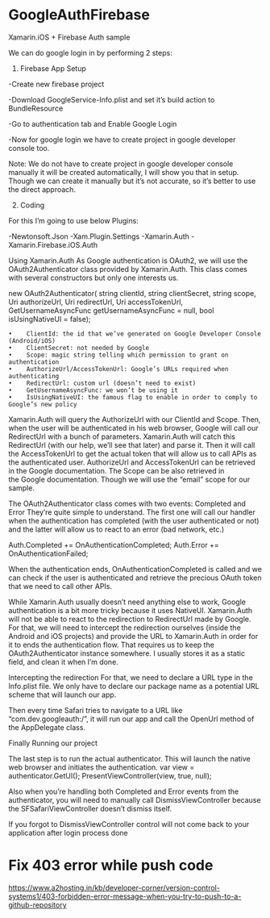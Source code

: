 # GoogleAuthFirebase
Xamarin.iOS + Firebase Auth sample

We can do google login in by performing 2 steps:

1. Firebase App Setup

-Create new firebase project

-Download GoogleService-Info.plist and set it’s build action to BundleResource
 
-Go to authentication tab and Enable Google Login

-Now for google login we have to create project in google developer console too.

Note: We do not have to create project in google developer console manually it will be created automatically, I will show you that in setup.
Though we can create it manually but it’s not accurate, so it’s better to use the direct approach.

 
2. Coding 

For this I’m going to use below Plugins:

-Newtonsoft.Json
-Xam.Plugin.Settings
-Xamarin.Auth
-Xamarin.Firebase.iOS.Auth

Using Xamarin.Auth
As Google authentication is OAuth2, we will use the OAuth2Authenticator class provided by Xamarin.Auth. This class comes with several constructors but only one interests us.

new OAuth2Authenticator(
    string clientId,
    string clientSecret,
    string scope,
    Uri authorizeUrl,
    Uri redirectUrl,
    Uri accessTokenUrl,
    GetUsernameAsyncFunc getUsernameAsyncFunc = null,
    bool isUsingNativeUI = false);

    •    ClientId: the id that we’ve generated on Google Developer Console (Android/iOS)
    •    ClientSecret: not needed by Google
    •    Scope: magic string telling which permission to grant on authentication
    •    AuthorizeUrl/AccessTokenUrl: Google’s URLs required when authenticating
    •    RedirectUrl: custom url (doesn’t need to exist)
    •    GetUsernameAsyncFunc: we won’t be using it
    •    IsUsingNativeUI: the famous flag to enable in order to comply to Google’s new policy


Xamarin.Auth will query the AuthorizeUrl with our ClientId and Scope. Then, when the user will be authenticated in his web browser, Google will call our RedirectUrl with a bunch of parameters. Xamarin.Auth will catch this RedirectUrl (with our help, we’ll see that later) and parse it. Then it will call the AccessTokenUrl to get the actual token that will allow us to call APIs as the authenticated user.
AuthorizeUrl and AccessTokenUrl can be retrieved in the Google documentation. The Scope can be also retrieved in the Google documentation. Though we will use the “email” scope for our sample.

The OAuth2Authenticator class comes with two events: Completed and Error They’re quite simple to understand. The first one will call our handler when the authentication has completed (with the user authenticated or not) and the latter will allow us to react to an error (bad network, etc.)

Auth.Completed += OnAuthenticationCompleted;
Auth.Error += OnAuthenticationFailed;

When the authentication ends, OnAuthenticationCompleted is called and we can check if the user is authenticated and retrieve the precious OAuth token that we need to call other APIs.

While Xamarin.Auth usually doesn’t need anything else to work, Google authentication is a bit more tricky because it uses NativeUI. Xamarin.Auth will not be able to react to the redirection to RedirectUrl made by Google. For that, we will need to intercept the redirection ourselves (inside the Android and iOS projects) and provide the URL to Xamarin.Auth in order for it to ends the authentication flow. That requires us to keep the OAuth2Authenticator instance somewhere. I usually stores it as a static field, and clean it when I’m done.

Intercepting the redirection
For that, we need to declare a URL type in the Info.plist file. We only have to declare our package name as a potential URL scheme that will launch our app.

Then every time Safari tries to navigate to a URL like “com.dev.googleauth:/”, it will run our app and call the OpenUrl method of the AppDelegate class.

Finally Running our project

The last step is to run the actual authenticator. This will launch the native web browser and initiates the authentication.
var view = authenticator.GetUI();
PresentViewController(view, true, null);

Also when you’re handling both Completed and Error events from the authenticator, you will need to manually call DismissViewController because the SFSafariViewController doesn’t dismiss itself.

If you forgot to DismissViewController control will not come back to your application after login process done


# Fix 403 error while push code 
https://www.a2hosting.in/kb/developer-corner/version-control-systems1/403-forbidden-error-message-when-you-try-to-push-to-a-github-repository

